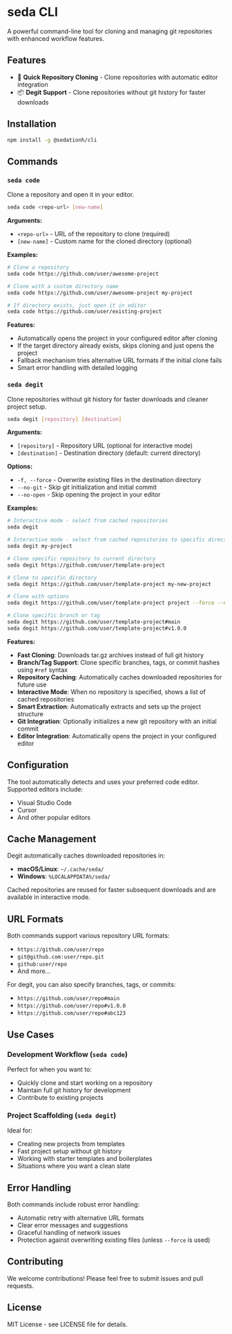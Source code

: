# seda CLI

A powerful command-line tool for cloning and managing git repositories with enhanced workflow features.

## Features

- 🚀 **Quick Repository Cloning** - Clone repositories with automatic editor integration
- 📦 **Degit Support** - Clone repositories without git history for faster downloads

## Installation

```bash
npm install -g @sedationh/cli
```

## Commands

### `seda code`

Clone a repository and open it in your editor.

```bash
seda code <repo-url> [new-name]
```

**Arguments:**
- `<repo-url>` - URL of the repository to clone (required)
- `[new-name]` - Custom name for the cloned directory (optional)

**Examples:**
```bash
# Clone a repository
seda code https://github.com/user/awesome-project

# Clone with a custom directory name
seda code https://github.com/user/awesome-project my-project

# If directory exists, just open it in editor
seda code https://github.com/user/existing-project
```

**Features:**
- Automatically opens the project in your configured editor after cloning
- If the target directory already exists, skips cloning and just opens the project
- Fallback mechanism tries alternative URL formats if the initial clone fails
- Smart error handling with detailed logging

### `seda degit`

Clone repositories without git history for faster downloads and cleaner project setup.

```bash
seda degit [repository] [destination]
```

**Arguments:**
- `[repository]` - Repository URL (optional for interactive mode)
- `[destination]` - Destination directory (default: current directory)

**Options:**
- `-f, --force` - Overwrite existing files in the destination directory
- `--no-git` - Skip git initialization and initial commit
- `--no-open` - Skip opening the project in your editor

**Examples:**
```bash
# Interactive mode - select from cached repositories
seda degit

# Interactive mode - select from cached repositories to specific directory
seda degit my-project

# Clone specific repository to current directory
seda degit https://github.com/user/template-project

# Clone to specific directory
seda degit https://github.com/user/template-project my-new-project

# Clone with options
seda degit https://github.com/user/template-project project --force --no-git

# Clone specific branch or tag
seda degit https://github.com/user/template-project#main
seda degit https://github.com/user/template-project#v1.0.0
```

**Features:**
- **Fast Cloning**: Downloads tar.gz archives instead of full git history
- **Branch/Tag Support**: Clone specific branches, tags, or commit hashes using `#ref` syntax
- **Repository Caching**: Automatically caches downloaded repositories for future use
- **Interactive Mode**: When no repository is specified, shows a list of cached repositories
- **Smart Extraction**: Automatically extracts and sets up the project structure
- **Git Integration**: Optionally initializes a new git repository with an initial commit
- **Editor Integration**: Automatically opens the project in your configured editor

## Configuration

The tool automatically detects and uses your preferred code editor. Supported editors include:
- Visual Studio Code
- Cursor
- And other popular editors

## Cache Management

Degit automatically caches downloaded repositories in:
- **macOS/Linux**: `~/.cache/seda/`
- **Windows**: `%LOCALAPPDATA%/seda/`

Cached repositories are reused for faster subsequent downloads and are available in interactive mode.

## URL Formats

Both commands support various repository URL formats:
- `https://github.com/user/repo`
- `git@github.com:user/repo.git`
- `github:user/repo`
- And more...

For degit, you can also specify branches, tags, or commits:
- `https://github.com/user/repo#main`
- `https://github.com/user/repo#v1.0.0`
- `https://github.com/user/repo#abc123`

## Use Cases

### Development Workflow (`seda code`)
Perfect for when you want to:
- Quickly clone and start working on a repository
- Maintain full git history for development
- Contribute to existing projects

### Project Scaffolding (`seda degit`)
Ideal for:
- Creating new projects from templates
- Fast project setup without git history
- Working with starter templates and boilerplates
- Situations where you want a clean slate

## Error Handling

Both commands include robust error handling:
- Automatic retry with alternative URL formats
- Clear error messages and suggestions
- Graceful handling of network issues
- Protection against overwriting existing files (unless `--force` is used)

## Contributing

We welcome contributions! Please feel free to submit issues and pull requests.

## License

MIT License - see LICENSE file for details.
